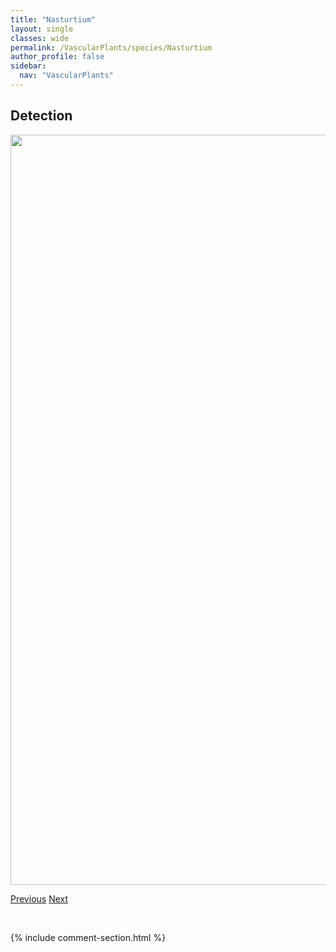 ```yaml
---
title: "Nasturtium"
layout: single
classes: wide
permalink: /VascularPlants/species/Nasturtium
author_profile: false
sidebar:
  nav: "VascularPlants"
---
```


<h2>Detection</h2>

<a href="https://drive.google.com/uc?export=view&id=1RB2TPIAFJr-PEvydiaInZaD4IYFRCHYt">
<img src="https://drive.google.com/uc?export=view&id=1RB2TPIAFJr-PEvydiaInZaD4IYFRCHYt" height = "1200" width = "800">
</a>


<a href="/DevelopmentWebsite/VascularPlants/species/NassellaViridula" class="pagination--pager" title="Nassella viridula">Previous</a> <a href="/DevelopmentWebsite/VascularPlants/species/NasturtiumOfficinale" class="pagination--pager" title="Nasturtium officinale">Next</a>

<p>&nbsp;</p>

{% include comment-section.html %}

